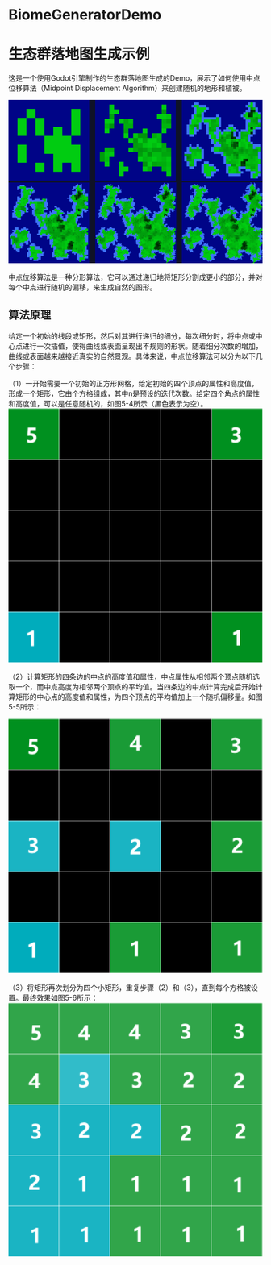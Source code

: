 # BiomeGeneratorDemo


# 生态群落地图生成示例
这是一个使用Godot引擎制作的生态群落地图生成的Demo，展示了如何使用中点位移算法（Midpoint Displacement Algorithm）来创建随机的地形和植被。

![Alt text](img/%E5%9B%BE%E7%89%874.png)

中点位移算法是一种分形算法，它可以通过递归地将矩形分割成更小的部分，并对每个中点进行随机的偏移，来生成自然的图形。

## 算法原理
给定一个初始的线段或矩形，然后对其进行递归的细分，每次细分时，将中点或中心点进行一次插值，使得曲线或表面呈现出不规则的形状。随着细分次数的增加，曲线或表面越来越接近真实的自然景观。具体来说，中点位移算法可以分为以下几个步骤：

（1）一开始需要一个初始的正方形网格，给定初始的四个顶点的属性和高度值，形成一个矩形，它由个方格组成，其中n是预设的迭代次数。给定四个角点的属性和高度值，可以是任意随机的，如图5-4所示（黑色表示为空）。
![Alt text](img/%E5%9B%BE%E7%89%871.png)

（2）计算矩形的四条边的中点的高度值和属性，中点属性从相邻两个顶点随机选取一个，而中点高度为相邻两个顶点的平均值。当四条边的中点计算完成后开始计算矩形的中心点的高度值和属性，为四个顶点的平均值加上一个随机偏移量。如图5-5所示：

![Alt text](img/%E5%9B%BE%E7%89%872.png)

（3）将矩形再次划分为四个小矩形，重复步骤（2）和（3），直到每个方格被设置。最终效果如图5-6所示：
![Alt text](img/%E5%9B%BE%E7%89%873.png)


